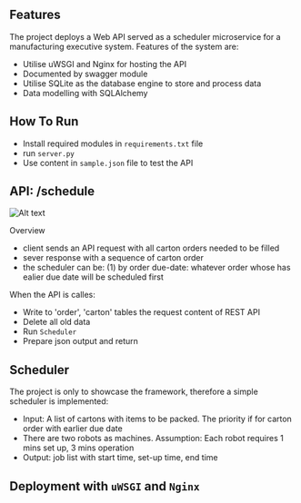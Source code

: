 ## Features
The project deploys a Web API served as a scheduler microservice for a manufacturing executive system.  Features of the system are:
- Utilise uWSGI and Nginx for hosting the API
- Documented by swagger module
- Utilise SQLite as the database engine to store and process data
- Data modelling with SQLAlchemy

## How To Run
- Install required modules in `requirements.txt` file
- run `server.py`
- Use content in `sample.json` file to test the API

## API: /schedule
![Alt text](https://github.com/stevietran/SchedulerWebAPI/blob/master/misc/ui.PNG)

Overview
- client sends an API request with all carton orders needed to be filled
- sever response with a sequence of carton order
- the scheduler can be:
(1) by order due-date: whatever order whose has ealier due date will be scheduled first  

When the API is calles:
- Write to 'order', 'carton' tables the request content of REST API
- Delete all old data
- Run `Scheduler`
- Prepare json output and return

## Scheduler
The project is only to showcase the framework, therefore a simple scheduler is implemented:
- Input: A list of cartons with items to be packed. The priority if for carton order with earlier due date
- There are two robots as machines. Assumption: Each robot requires 1 mins set up, 3 mins operation
- Output: job list with start time, set-up time, end time

## Deployment with `uWSGI` and `Nginx`

